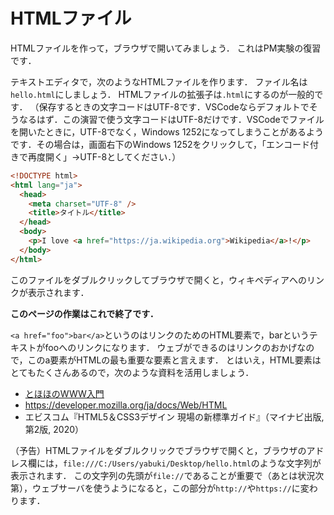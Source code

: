 # HTMLファイル

HTMLファイルを作って，ブラウザで開いてみましょう．
これはPM実験の復習です．

テキストエディタで，次のようなHTMLファイルを作ります．
ファイル名は`hello.html`にしましょう．
HTMLファイルの拡張子は`.html`にするのが一般的です．
（保存するときの文字コードはUTF-8です．VSCodeならデフォルトでそうなるはず．この演習で使う文字コードはUTF-8だけです．VSCodeでファイルを開いたときに，UTF-8でなく，Windows 1252になってしまうことがあるようです．その場合は，画面右下のWindows 1252をクリックして，「エンコード付きで再度開く」→UTF-8としてください．）

```html
<!DOCTYPE html>
<html lang="ja">
  <head>
    <meta charset="UTF-8" />
    <title>タイトル</title>
  </head>
  <body>
    <p>I love <a href="https://ja.wikipedia.org">Wikipedia</a>!</p>
  </body>
</html>
```

このファイルをダブルクリックしてブラウザで開くと，ウィキペディアへのリンクが表示されます．

**このページの作業はこれで終了です．**

`<a href="foo">bar</a>`というのはリンクのためのHTML要素で，barというテキストがfooへのリンクになります．
ウェブができるのはリンクのおかげなので，このa要素がHTMLの最も重要な要素と言えます．
とはいえ，HTML要素はとてもたくさんあるので，次のような資料を活用しましょう．

- [とほほのWWW入門](http://www.tohoho-web.com/www.htm)
- https://developer.mozilla.org/ja/docs/Web/HTML
- エビスコム『HTML5＆CSS3デザイン 現場の新標準ガイド』（マイナビ出版, 第2版, 2020）

（予告）HTMLファイルをダブルクリックでブラウザで開くと，ブラウザのアドレス欄には，`file:///C:/Users/yabuki/Desktop/hello.html`のような文字列が表示されます．
この文字列の先頭が`file://`であることが重要で（あとは状況次第），ウェブサーバを使うようになると，この部分が`http://`や`https://`に変わります．
